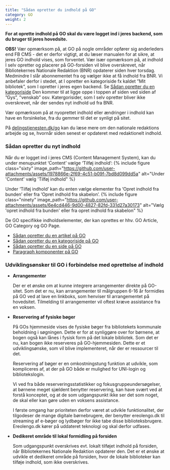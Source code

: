 ```yaml
---
title: "Sådan opretter du indhold på GO"
category: GO
weight: 2
---
```

**For at oprette indhold på GO skal du være logget ind i jeres backend, som du bruger til jeres hovedsite.**

**OBS!** Vær opmærksom på, at GO på nogle områder opfører sig anderleders end FB CMS - det er derfor vigtigt, at du læser manualen for at sikre, at jeres GO indhold vises, som forventet. Vær især opmærksom på, at indhold I selv opretter og placerer på GO-forsiden vil blive overskrevet, når Bibliotekernes Nationale Redaktion (BNR) opdaterer siden hver torsdag. Medmindre I slår abonnementet fra og vælger ikke at få indhold fra BNR. Vi anbefaler derfor i stedet, at I opretter en kategoriside fx kaldet ”Mit bibliotek”, som I opretter i jeres egen backend. Se [Sådan opretter du en kategoriside](https://www.folkebibliotekernescms.dk/main/go/opret-kategoriside/) Den kommer til at ligge oppe i toppen af siden ved siden af ”Gys”, ”venskab” osv. Katergorisider, som I selv opretter bliver ikke overskrevet, når der sendes nyt indhold ud fra BNR.

Vær opmærksom på at nyoprettet indhold eller ændringer i indhold kan have en forsinkelse, fra du gemmer til det er synligt på sitet.

På [delingstjenesten.dk/go](https://delingstjenesten.dk/go) kan du læse mere om den nationale redaktions arbejde og se, hvornår siden senest er opdateret med redaktionelt indhold.


### Sådan opretter du nyt indhold

Når du er logget ind i jeres CMS (Content Management System), kan du under menupunktet ‘Content’ vælge ‘Tilføj indhold’: 
{% include figure class="sixty" image_path="https://github.com/user-attachments/assets/1978866e-2f69-4c51-b09f-7bd8d099dd5a" alt="Under 'Content' vælg 'Tilføj indhold" %}

Under ‘Tilføj indhold’ kan du enten vælge elementer fra ‘Opret indhold fra bunden’ eller fra ‘Opret indhold fra skabelon’. 
{% include figure class="ninety" image_path="https://github.com/user-attachments/assets/6e4cd446-9d00-4827-82fd-331d27a30173" alt="Vælg 'opret indhold fra bunden' eller fra opret indhold fra skabelon" %}

De GO specifikke indholdselementer, der kan oprettes er hhv. GO Article, GO Category og GO Page.


- [Sådan opretter du en artikel på GO](https://www.folkebibliotekernescms.dk/main/go/opret-artikel/)
- [Sådan opretter du en kategoriside på GO](https://www.folkebibliotekernescms.dk/main/go/opret-kategoriside/)
- [Sådan opretter du en side på GO](https://www.folkebibliotekernescms.dk/main/go/opret-side/)
- [Paragraph komponenter på GO](https://www.folkebibliotekernescms.dk/main/go/paragraphs-go/)


### Udviklingsønsker til GO i forbindelse med oprettelse af indhold
- **Arrangementer** 

   Der er et ønske om at kunne integrere arrangementer direkte på GO-sitet. Som det er nu, kan arrangementer til målgruppen 6-16 år formidles på GO ved at lave en linkboks, som henviser til arrangementet på hovedsitet. Tilmelding til arrangementer vil oftest kræve assistance fra en voksen.
- **Reservering af fysiske bøger** 

   På GOs hjemmeside vises de fysiske bøger fra bibliotekets kommunale beholdning i søgningen. Dette er for at synliggøre over for børnene, at bogen også kan lånes i fysisk form på det lokale bibliotek. Som det er nu, kan bogen ikke reserveres på GO-hjemmesiden. Dette er et udviklingsønske, som vil blive implementeret, når der er ressourcer til det.  

   Reservering af bøger er en omkostningstung funktion at udvikle, som kompliceres af, at der på GO både er mulighed for UNI-login og bibliotekslogin.  

   Vi ved fra både reserveringsstatistikker og fokusgruppeundersøgelser, at børnene meget sjældent benytter reservering, kan have svært ved at forstå konceptet, og at de som udgangspunkt ikke ser det som noget, de skal eller kan gøre uden en voksens assistance.  

   I første omgang har prioriteten derfor været at udvikle funktionalitet, der tilgodeser de mange digitale børnebrugere, der benytter ereolengo.dk til streaming af e-bøger og lydbøger for ikke tabe disse biblioteksbrugere. Ereolengo.dk kører på uddateret teknologi og skal derfor udfases.   

- **Dedikeret område til lokal formidling på forsiden** 

   Som udgangspunkt overskrives evt. lokalt tilføjet indhold på forsiden, når Bibliotekernes Nationale Redaktion opdaterer den. Det er et ønske at udvikle et dedikeret område på forsiden, hvor de lokale biblioteker kan tilføje indhold, som ikke overskrives.



 


